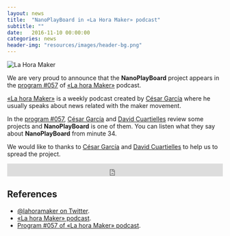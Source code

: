 ```yaml
---
layout: news
title:  "NanoPlayBoard in «La Hora Maker» podcast"
subtitle: ""
date:   2016-11-10 00:00:00
categories: news
header-img: "resources/images/header-bg.png"
---
```


<img class="img-responsive" src="{{ site.baseurl }}/resources/news/la-hora-maker/img-00.jpg" alt="La Hora Maker">

We are very proud to announce that the **NanoPlayBoard** project appears in the [program #057][1] of [«La hora Maker»][2] podcast.

[«La hora Maker»][2] is a weekly podcast created by [César García][4] where he usually speaks about news related with the maker movement.

In the [program #057][1], [César García][4] and [David Cuartielles][5] review some projects and **NanoPlayBoard** is one of them. You can listen what they say about **NanoPlayBoard** from minute 34.

We would like to thanks to [César García][4] and [David Cuartielles][5] to help us to spread the project.

<iframe width="100%" height="30" src="http://make.cesargarciasaez.com/?powerpress_embed=591-podcast&amp;powerpress_player=mediaelement-audio" frameborder="0" scrolling="no"></iframe>

## References

* [@lahoramaker on Twitter][2].
* [«La hora Maker» podcast][3].
* [Program #057 of «La hora Maker» podcast][1].


[1]: http://make.cesargarciasaez.com/2016/11/10/lhm-057-sondas-detectores-de-rayos-cosmicos-shields-para-arduino-y-mucho-mas-en-el-primer-preguntas-y-proyectos-con-david-cuartielles/
[2]: https://twitter.com/lahoramaker
[3]: http://www.ivoox.com/audios-hora-maker_s0_f2203633_p2_1.html?o=all
[4]: https://twitter.com/elsatch
[5]: https://twitter.com/dcuartielles